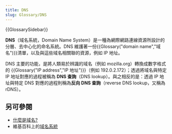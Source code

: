 ```yaml
---
title: DNS
slug: Glossary/DNS
---
```


{{GlossarySidebar}}

**DNS**（域名系統，Domain Name System）是一種為網際網路連線資源所設計的分層、去中心化的命名系統。DNS 維護著一份{{Glossary("domain name","域名")}}清單，以及與這些域名相關聯的資源，例如 IP 地址。

DNS 主要的功能，是將人類易於辨識的域名（例如 mozilla.org）轉換成數字格式的 {{Glossary("IP address","IP 地址")}}（例如 192.0.2.172）；透過將域名與特定 IP 地址對應的過程被稱為 **DNS 查詢**（DNS lookup）。與之相反的是：透過 IP 地址與特定 DNS 對應的過程則稱為**反向 DNS 查詢**（reverse DNS lookup，又稱為 rDNS）。

## 另可參閱

- [什麼是域名?](/zh-TW/docs/Learn/Common_questions/Web_mechanics/What_is_a_domain_name)
- 維基百科上的[域名系統](https://zh.wikipedia.org/wiki/域名系统)
